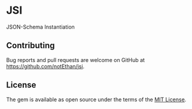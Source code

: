 # JSI

JSON-Schema Instantiation

## Contributing

Bug reports and pull requests are welcome on GitHub at https://github.com/notEthan/jsi.

## License

The gem is available as open source under the terms of the [MIT License](https://opensource.org/licenses/MIT).
